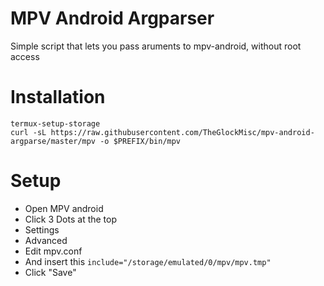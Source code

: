 # MPV Android Argparser
Simple script that lets you pass aruments to mpv-android, without root access

# Installation
```
termux-setup-storage
curl -sL https://raw.githubusercontent.com/TheGlockMisc/mpv-android-argparse/master/mpv -o $PREFIX/bin/mpv
```
# Setup
- Open MPV android
- Click 3 Dots at the top
- Settings
- Advanced
- Edit mpv.conf
- And insert this `include="/storage/emulated/0/mpv/mpv.tmp"`
- Click "Save"
